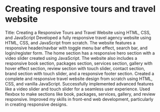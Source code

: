 # Creating responsive tours and travel website
Title: Creating a Responsive Tours and Travel Website using HTML, CSS, and  JavaScript
Developed a fully responsive travel agency website using HTML, CSS, and JavaScript from scratch. The website features a responsive header/navbar with toggle menu bar effect, search bar, and login/register form. The home section has a responsive hero section with a video slider created using JavaScript. The website also includes a responsive book section, packages section, services section, gallery with hover effect section, review section with touch slider, contact section, brand section with touch slider, and a responsive footer section.
Created a complete and responsive travel website design from scratch using HTML, CSS, and vanilla JavaScript. Successfully implemented advanced features like a video slider and touch slider for a seamless user experience. Used flexbox to make sections like book, packages, services, gallery, and review responsive. Improved my skills in front-end web development, particularly in creating responsive designs.
 
